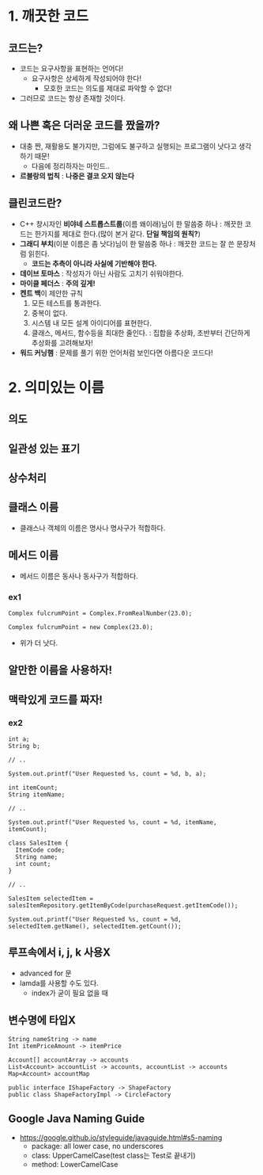 # 1. 깨끗한 코드

## 코드는?

- 코드는 요구사항을 표현하는 언어다!
  - 요구사항은 상세하게 작성되어야 한다!
    - 모호한 코드는 의도를 제대로 파악할 수 없다!
- 그러므로 코드는 항상 존재할 것이다.

## 왜 나쁜 혹은 더러운 코드를 짰을까?

- 대충 짠, 재활용도 불가지만, 그럼에도 불구하고 실행되는 프로그램이 낫다고 생각하기 때문!
  - 다음에 정리하자는 마인드..
- **르블랑의 법칙** : **나중은 결코 오지 않는다**

## 클린코드란?

- C++ 창시자인 **비야네 스트롭스트룹**(이름 왜이래)님이 한 말씀중 하나
  : 깨끗한 코드는 한가지를 제대로 한다.(많이 본거 같다. **단일 책임의 원칙?**)
- **그래디 부치**(이분 이름은 좀 낫다)님이 한 말씀중 하나
  : 깨끗한 코드는 잘 쓴 문장처럼 읽힌다.
  - **코드는 추측이 아니라 사실에 기반해야 한다.**
- **데이브 토마스**
  : 작성자가 아닌 사람도 고치기 쉬워야한다.
- **마이클 페더스**
  : **주의 깊게!**
- **켄트 백**이 제안한 규칙
  1. 모든 테스트를 통과한다.
  2. 중복이 없다.
  3. 시스템 내 모든 설계 아이디어를 표현한다.
  4. 클래스, 메서드, 함수등을 최대한 줄인다.
     : 집합을 추상화, 초반부터 간단하게 추상화를 고려해보자!
- **워드 커닝햄**
  : 문제를 풀기 위한 언어처럼 보인다면 아름다운 코드다!

# 2. 의미있는 이름

## 의도

## 일관성 있는 표기

## 상수처리

## 클래스 이름

- 클래스나 객체의 이름은 명사나 명사구가 적합하다.

## 메서드 이름

- 메서드 이름은 동사나 동사구가 적합하다.

### ex1

```
Complex fulcrumPoint = Complex.FromRealNumber(23.0);
```

```
Complex fulcrumPoint = new Complex(23.0);
```

- 위가 더 낫다.

## 알만한 이름을 사용하자!

## 맥락있게 코드를 짜자!

### ex2

```
int a;
String b;

// ..

System.out.printf("User Requested %s, count = %d, b, a);
```

```
int itemCount;
String itemName;

// ..

System.out.printf("User Requested %s, count = %d, itemName, itemCount);
```

```
class SalesItem {
  ItemCode code;
  String name;
  int count;
}

// ..

SalesItem selectedItem = salesItemRepository.getItemByCode(purchaseRequest.getItemCode());

System.out.printf("User Requested %s, count = %d, selectedItem.getName(), selectedItem.getCount());
```

## 루프속에서 i, j, k 사용X

- advanced for 문
- lamda를 사용할 수도 있다.
  - index가 굳이 필요 없을 때

## 변수명에 타입X

```
String nameString -> name
Int itemPriceAmount -> itemPrice

Account[] accountArray -> accounts
List<Account> accountList -> accounts, accountList -> accounts
Map<Account> accountMap

public interface IShapeFactory -> ShapeFactory
public class ShapeFactoryImpl -> CircleFactory
```

## Google Java Naming Guide

- https://google.github.io/styleguide/javaguide.html#s5-naming
  - package: all lower case, no underscores
  - class: UpperCamelCase(test class는 Test로 끝내기)
  - method: LowerCamelCase
